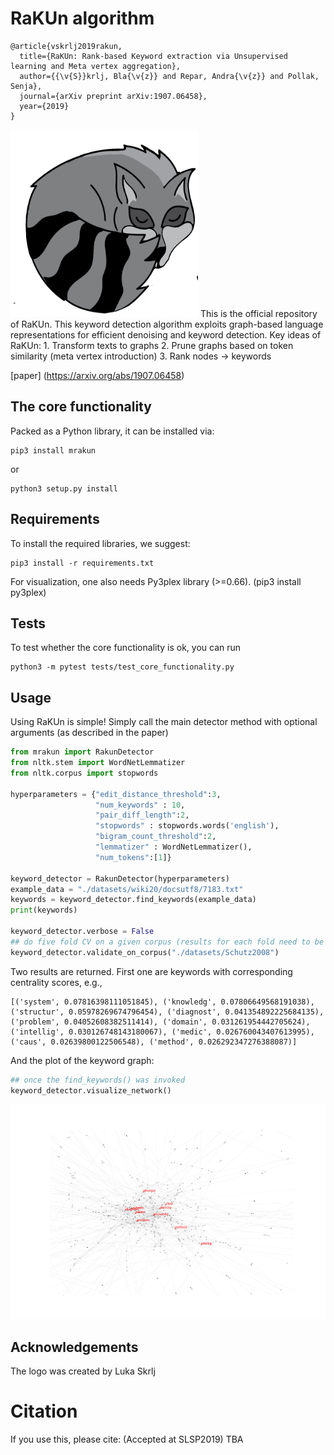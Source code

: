 # RaKUn algorithm

```
@article{vskrlj2019rakun,
  title={RaKUn: Rank-based Keyword extraction via Unsupervised learning and Meta vertex aggregation},
  author={{\v{S}}krlj, Bla{\v{z}} and Repar, Andra{\v{z}} and Pollak, Senja},
  journal={arXiv preprint arXiv:1907.06458},
  year={2019}
}
```

<img src="example_images/rakun.png" width="300" height="300">
This is the official repository of RaKUn. This keyword detection algorithm exploits graph-based language representations for efficient denoising and keyword detection.
Key ideas of RaKUn:
1. Transform texts to graphs
2. Prune graphs based on token similarity (meta vertex introduction)
3. Rank nodes -> keywords

[paper] (https://arxiv.org/abs/1907.06458)

## The core functionality
Packed as a Python library, it can be installed via:

```
pip3 install mrakun
```

or

```
python3 setup.py install
```

## Requirements
To install the required libraries, we suggest:
```
pip3 install -r requirements.txt
```
For visualization, one also needs Py3plex library (>=0.66). (pip3 install py3plex)

## Tests
To test whether the core functionality is ok, you can run
```
python3 -m pytest tests/test_core_functionality.py
```

## Usage
Using RaKUn is simple! Simply call the main detector method with optional arguments (as described in the paper)

```python
from mrakun import RakunDetector
from nltk.stem import WordNetLemmatizer
from nltk.corpus import stopwords

hyperparameters = {"edit_distance_threshold":3,
                   "num_keywords" : 10,
                   "pair_diff_length":2,
                   "stopwords" : stopwords.words('english'),
                   "bigram_count_threshold":2,
                   "lemmatizer" : WordNetLemmatizer(),
                   "num_tokens":[1]}

keyword_detector = RakunDetector(hyperparameters)
example_data = "./datasets/wiki20/docsutf8/7183.txt"
keywords = keyword_detector.find_keywords(example_data)
print(keywords)

keyword_detector.verbose = False
## do five fold CV on a given corpus (results for each fold need to be aggregated!)
keyword_detector.validate_on_corpus("./datasets/Schutz2008")
```
Two results are returned. First one are keywords with corresponding centrality scores, e.g.,

```
[('system', 0.07816398111051845), ('knowledg', 0.07806649568191038), ('structur', 0.05978269674796454), ('diagnost', 0.041354892225684135), ('problem', 0.04052608382511414), ('domain', 0.031261954442705624), ('intellig', 0.030126748143180067), ('medic', 0.026760043407613995), ('caus', 0.02639800122506548), ('method', 0.026292347276388087)]
```

And the plot of the keyword graph:

```python
## once the find_keywords() was invoked
keyword_detector.visualize_network()
```

![Keyword graph](example_images/keywords.png)

## Acknowledgements
The logo was created by Luka Skrlj

# Citation
If you use this, please cite:
(Accepted at SLSP2019)
TBA

